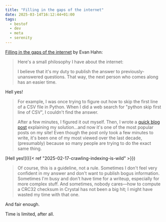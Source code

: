 ```yaml
---
title: "Filling in the gaps of the internet"
date: 2025-03-14T16:12:44+01:00
tags:
  - bestof
  - dev
  - meta
  - serenity
---
```


[Filling in the gaps of the internet](https://evanhahn.com/filling-in-the-gaps-of-the-internet/) by Evan Hahn:

> Here's a small philosophy I have about the internet:
>
> I believe that it's my duty to publish the answer to previously-unanswered
> questions. That way, the next person who comes along has an easier time.

Hell yes!

> For example, I was once trying to figure out how to skip the first line of a
> CSV file in Python. When I did a web search for "python skip first line of
> CSV", I couldn't find the answer.
>
> After a few minutes, I figured it out myself. Then, I wrote a [quick blog
> post](https://evanhahn.com/python-skip-header-csv-reader/) explaining my
> solution…and now it's one of the most popular posts on my site! Even though
> the post only took a few minutes to write, it's been one of my most viewed
> over the last decade, (presumably) because so many people are trying to do the
> exact same thing.

[Hell yes!]({{< ref "2025-02-17-crawling-indexing-is-wild" >}})

> Of course, this is a guideline, not a rule. Sometimes I don't feel very
> confident in my answer and don't want to publish bogus information. Sometimes
> I'm busy and don't have time for a writeup, especially for more complex stuff.
> And sometimes, nobody cares—how to compute a CRC32 checksum in Crystal has not
> been a big hit; I might have wasted my time with that one.

And fair enough.

Time is limited, after all.
